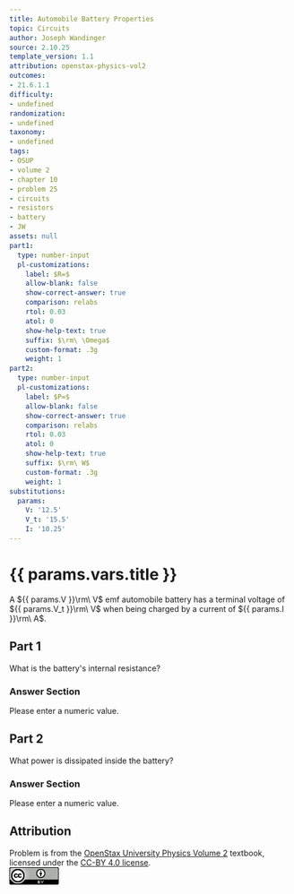 ```yaml
---
title: Automobile Battery Properties
topic: Circuits
author: Joseph Wandinger
source: 2.10.25
template_version: 1.1
attribution: openstax-physics-vol2
outcomes:
- 21.6.1.1
difficulty:
- undefined
randomization:
- undefined
taxonomy:
- undefined
tags:
- OSUP
- volume 2
- chapter 10
- problem 25
- circuits
- resistors
- battery
- JW
assets: null
part1:
  type: number-input
  pl-customizations:
    label: $R=$
    allow-blank: false
    show-correct-answer: true
    comparison: relabs
    rtol: 0.03
    atol: 0
    show-help-text: true
    suffix: $\rm\ \Omega$
    custom-format: .3g
    weight: 1
part2:
  type: number-input
  pl-customizations:
    label: $P=$
    allow-blank: false
    show-correct-answer: true
    comparison: relabs
    rtol: 0.03
    atol: 0
    show-help-text: true
    suffix: $\rm\ W$
    custom-format: .3g
    weight: 1
substitutions:
  params:
    V: '12.5'
    V_t: '15.5'
    I: '10.25'
---
```

# {{ params.vars.title }}
A ${{ params.V }}\rm\ V$ emf automobile battery has a terminal voltage of ${{ params.V_t }}\rm\ V$ when being charged by a current of ${{ params.I }}\rm\ A$.

## Part 1

What is the battery's internal resistance?

### Answer Section

Please enter a numeric value.

## Part 2

What power is dissipated inside the battery?

### Answer Section

Please enter a numeric value.

## Attribution

Problem is from the [OpenStax University Physics Volume 2](https://openstax.org/details/books/university-physics-volume-2) textbook, licensed under the [CC-BY 4.0 license](https://creativecommons.org/licenses/by/4.0/).<br>![Image representing the Creative Commons 4.0 BY license.](https://raw.githubusercontent.com/firasm/bits/master/by.png)